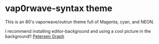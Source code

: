 # vap0rwave-syntax theme

This is an 80's vaporwave/outrun theme full of Magenta, cyan, and NEON.


I recommend installing editor-background and using a cool picture in the background!!
<a href="http://en.wikipedia.org/wiki/Petersen_graph">Petersen Graph</a>
